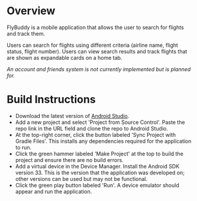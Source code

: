 # Overview
FlyBuddy is a mobile application that allows the user to search for flights and track them.

Users can search for flights using different criteria (airline name, flight status, flight number). Users can view search results and track flights that are shown as expandable cards on a home tab.

*An account and friends system is not currently implemented but is planned for.*

# Build Instructions
- Download the latest version of [Android Studio](https://developer.android.com/studio?gclid=CjwKCAjw__ihBhADEiwAXEazJjScC5F4-7C_XONpGgRhqJZy40a7jAwSwfU8WdA_QWSun-VyPjltoBoC3IAQAvD_BwE&gclsrc=aw.ds).
- Add a new project and select 'Project from Source Control'. Paste the repo link in the URL field and clone the repo to Android Studio.
- At the top-right corner, click the button labeled 'Sync Project with Gradle Files'. This installs any dependencies required for the application to run.
- Click the green hammer labeled 'Make Project' at the top to build the project and ensure there are no build errors.
- Add a virtual device in the Device Manager. Install the Android SDK version 33. This is the version that the application was developed on; other versions can be used but may not be functional.
- Click the green play button labeled 'Run'. A device emulator should appear and run the application.
